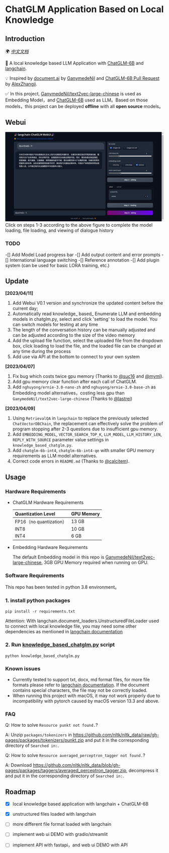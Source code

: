 # ChatGLM Application Based on Local Knowledge

## Introduction

🌍 [_中文文档_](README.md)

🤖️ A local knowledge based LLM Application with [ChatGLM-6B](https://github.com/THUDM/ChatGLM-6B) and [langchain](https://github.com/hwchase17/langchain).

💡 Inspired by [document.ai](https://github.com/GanymedeNil/document.ai) by [GanymedeNil](https://github.com/GanymedeNil) and [ChatGLM-6B Pull Request](https://github.com/THUDM/ChatGLM-6B/pull/216) by [AlexZhangji](https://github.com/AlexZhangji).

✅ In this project, [GanymedeNil/text2vec-large-chinese](https://huggingface.co/GanymedeNil/text2vec-large-chinese/tree/main) is used as Embedding Model，and [ChatGLM-6B](https://github.com/THUDM/ChatGLM-6B) used as LLM。Based on those models，this project can be deployed **offline** with all **open source** models。

## Webui 
![webui](./img/ui1.png)
Click on steps 1-3 according to the above figure to complete the model loading, file loading, and viewing of dialogue history

### TODO
-[] Add Model Load progress bar
-[] Add output content and error prompts
-[] International language switching
-[] Reference annotation
-[] Add plugin system (can be used for basic LORA training, etc.)

## Update

**[2023/04/11]** 
1. Add Webui V0.1 version and synchronize the updated content before the current day;
2. Automatically read knowledge_ based_ Enumerate LLM and embedding models in chatglm.py, select and click 'setting' to load the model. You can switch models for testing at any time
3. The length of the conversation history can be manually adjusted and can be adjusted according to the size of the video memory
4. Add the upload file function, select the uploaded file from the dropdown box, click loading to load the file, and the loaded file can be changed at any time during the process
5. Add use via API at the bottom to connect to your own system

**[2023/04/07]**
1. Fix bug which costs twice gpu memory (Thanks to [@suc16](https://github.com/suc16) and [@myml](https://github.com/myml)).
2. Add gpu memory clear function after each call of ChatGLM.
3. Add `nghuyong/ernie-3.0-nano-zh` and `nghuyong/ernie-3.0-base-zh` as Embedding model alternatives，costing less gpu than `GanymedeNil/text2vec-large-chinese` (Thanks to [@lastrei](https://github.com/lastrei))

**[2023/04/09]**
1. Using `RetrievalQA` in `langchain` to replace the previously selected `ChatVectorDBChain`, the replacement can effectively solve the problem of program stopping after 2-3 questions due to insufficient gpu memory.
2. Add `EMBEDDING_MODEL`, `VECTOR_SEARCH_TOP_K`, `LLM_MODEL`, `LLM_HISTORY_LEN`, `REPLY_WITH_SOURCE` parameter value settings in `knowledge_based_chatglm.py`.
3. Add `chatglm-6b-int4`, `chatglm-6b-int4-qe` with smaller GPU memory requirements as LLM model alternatives.
4. Correct code errors in `README.md` (Thanks to [@calcitem](https://github.com/calcitem)).

## Usage

### Hardware Requirements

- ChatGLM Hardware Requirements

    | **Quantization Level** | **GPU Memory** |
    |------------------------|----------------|
    | FP16（no quantization）  | 13 GB          |
    | INT8                   | 10 GB          |
    | INT4                   | 6 GB           |
- Embedding Hardware Requirements

   The default Embedding model in this repo is [GanymedeNil/text2vec-large-chinese](https://huggingface.co/GanymedeNil/text2vec-large-chinese/tree/main), 3GB GPU Memory required when running on GPU.

### Software Requirements
This repo has been tested in python 3.8 environment。

### 1. install python packages
```commandline
pip install -r requirements.txt
```
Attention: With langchain.document_loaders.UnstructuredFileLoader used to connect with local knowledge file, you may need some other dependencies as mentioned in  [langchain documentation](https://python.langchain.com/en/latest/modules/indexes/document_loaders/examples/unstructured_file.html)

### 2. Run [knowledge_based_chatglm.py](knowledge_based_chatglm.py) script
```commandline
python knowledge_based_chatglm.py
```

### Known issues
- Currently tested to support txt, docx, md format files, for more file formats please refer to [langchain documentation](https://python.langchain.com/en/latest/modules/indexes/document_loaders/examples/unstructured_file.html). If the document contains special characters, the file may not be correctly loaded.
- When running this project with macOS, it may not work properly due to incompatibility with pytorch caused by macOS version 13.3 and above.

### FAQ

Q: How to solve `Resource punkt not found.`?

A: Unzip `packages/tokenizers` in https://github.com/nltk/nltk_data/raw/gh-pages/packages/tokenizers/punkt.zip and put it in the corresponding directory of `Searched in:`.

Q: How to solve `Resource averaged_perceptron_tagger not found.`?

A: Download https://github.com/nltk/nltk_data/blob/gh-pages/packages/taggers/averaged_perceptron_tagger.zip, decompress it and put it in the corresponding directory of `Searched in:`.

## Roadmap

- [x] local knowledge based application with langchain + ChatGLM-6B
- [x] unstructured files loaded with langchain
- [ ] more different file format loaded with langchain
- [ ] implement web ui DEMO with gradio/streamlit 
- [ ] implement API with fastapi，and web ui DEMO with API

